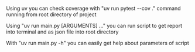Using uv you can check coverage with "uv run pytest --cov ." command running from root directory of project

Using "uv run main.py [ARGUMENTS] ..." you can run script to get report into terminal and as json file into root directory

With "uv run main.py -h" you can easily get help about parameters of script

